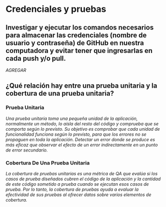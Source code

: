 # Credenciales y pruebas
## Investigar y ejecutar los comandos necesarios para almacenar las credenciales (nombre de usuario y contraseña) de GitHub en nuestra computadora y evitar tener que ingresarlas en cada push y/o pull.
_AGREGAR_
## ¿Qué relación hay entre una prueba unitaria y la cobertura de una prueba unitaria?
### Prueba Unitaria
_Una prueba unitaria toma una pequeña unidad de la aplicación, normalmente un método, lo aísla del resto del código y comprueba que se comporta según lo previsto. Su objetivo es comprobar que cada unidad de funcionalidad funciona según lo previsto, para que los errores no se propaguen en toda la aplicación. Detectar un error donde se produce es más eficaz que observar el efecto de un error indirectamente en un punto de error secundario._
### Cobertura De Una Prueba Unitaria
_La cobertura de pruebas unitarias es una métrica de QA que evalúa si los casos de prueba diseñados cubren el código de la aplicación y la cantidad de este código sometido a prueba cuando se ejecutan esos casos de prueba. Por lo tanto, la cobertura de pruebas ayuda a evaluar la efectividad de sus pruebas al ofrecer datos sobre varios elementos de cobertura._

